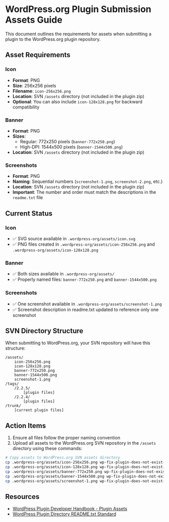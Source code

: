 # WordPress.org Plugin Submission Assets Guide

This document outlines the requirements for assets when submitting a plugin to the WordPress.org plugin repository.

## Asset Requirements

### Icon

- **Format**: PNG
- **Size**: 256x256 pixels
- **Filename**: `icon-256x256.png`
- **Location**: SVN `/assets` directory (not included in the plugin zip)
- **Optional**: You can also include `icon-128x128.png` for backward compatibility

### Banner

- **Format**: PNG
- **Sizes**:
  - Regular: 772x250 pixels (`banner-772x250.png`)
  - High-DPI: 1544x500 pixels (`banner-1544x500.png`)
- **Location**: SVN `/assets` directory (not included in the plugin zip)

### Screenshots

- **Format**: PNG
- **Naming**: Sequential numbers (`screenshot-1.png`, `screenshot-2.png`, etc.)
- **Location**: SVN `/assets` directory (not included in the plugin zip)
- **Important**: The number and order must match the descriptions in the `readme.txt` file

## Current Status

### Icon
- ✅ SVG source available in `.wordpress-org/assets/icon.svg`
- ✅ PNG files created in `.wordpress-org/assets/icon-256x256.png` and `.wordpress-org/assets/icon-128x128.png`

### Banner
- ✅ Both sizes available in `.wordpress-org/assets/`
- ✅ Properly named files: `banner-772x250.png` and `banner-1544x500.png`

### Screenshots
- ✅ One screenshot available in `.wordpress-org/assets/screenshot-1.png`
- ✅ Screenshot description in readme.txt updated to reference only one screenshot

## SVN Directory Structure

When submitting to WordPress.org, your SVN repository will have this structure:

```
/assets/
    icon-256x256.png
    icon-128x128.png
    banner-772x250.png
    banner-1544x500.png
    screenshot-1.png
/tags/
    /2.2.5/
        [plugin files]
    /2.2.4/
        [plugin files]
/trunk/
    [current plugin files]
```

## Action Items

1. Ensure all files follow the proper naming convention
2. Upload all assets to the WordPress.org SVN repository in the `/assets` directory using these commands:

```bash
# Copy assets to WordPress.org SVN assets directory
cp .wordpress-org/assets/icon-256x256.png wp-fix-plugin-does-not-exist-notices/assets/
cp .wordpress-org/assets/icon-128x128.png wp-fix-plugin-does-not-exist-notices/assets/
cp .wordpress-org/assets/banner-772x250.png wp-fix-plugin-does-not-exist-notices/assets/
cp .wordpress-org/assets/banner-1544x500.png wp-fix-plugin-does-not-exist-notices/assets/
cp .wordpress-org/assets/screenshot-1.png wp-fix-plugin-does-not-exist-notices/assets/
```

## Resources

- [WordPress Plugin Developer Handbook - Plugin Assets](https://developer.wordpress.org/plugins/wordpress-org/plugin-assets/)
- [WordPress Plugin Directory README.txt Standard](https://developer.wordpress.org/plugins/wordpress-org/how-your-readme-txt-works/)
